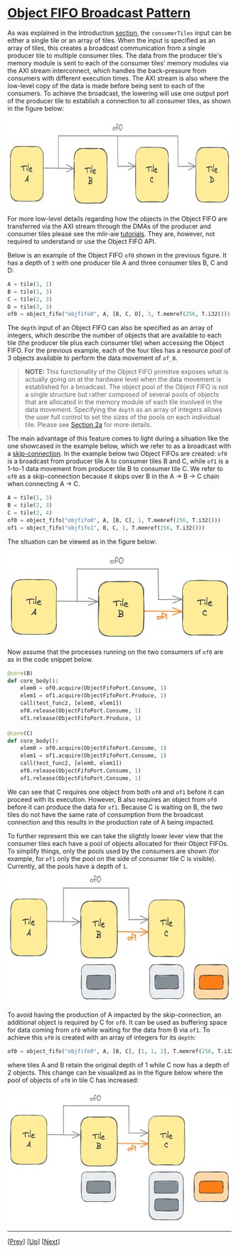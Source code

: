 <!---//===- README.md ---------------------------------------*- Markdown -*-===//
//
// This file is licensed under the Apache License v2.0 with LLVM Exceptions.
// See https://llvm.org/LICENSE.txt for license information.
// SPDX-License-Identifier: Apache-2.0 WITH LLVM-exception
//
// Copyright (C) 2024, Advanced Micro Devices, Inc.
// 
//===----------------------------------------------------------------------===//-->

# <ins>Object FIFO Broadcast Pattern</ins>

As was explained in the Introduction [section](../../section-2a/README.md#initializing-an-object-fifo), the `consumerTiles` input can be either a single tile or an array of tiles. When the input is specified as an array of tiles, this creates a broadcast communication from a single producer tile to multiple consumer tiles. The data from the producer tile's memory module is sent to each of the consumer tiles' memory modules via the AXI stream interconnect, which handles the back-pressure from consumers with different execution times. The AXI stream is also where the low-level copy of the data is made before being sent to each of the consumers. To achieve the broadcast, the lowering will use one output port of the producer tile to establish a connection to all consumer tiles, as shown in the figure below:

<img src="./../../../assets/Broadcast.png" height="200">

For more low-level details regarding how the objects in the Object FIFO are transferred via the AXI stream through the DMAs of the producer and consumer tiles please see the mlir-aie [tutorials](/mlir-aie/tutorials/tutorial-7/). They are, however, not required to understand or use the Object FIFO API.

Below is an example of the Object FIFO `of0` shown in the previous figure. It has a depth of `3` with one producer tile A and three consumer tiles B, C and D:
```python
A = tile(1, 1)
B = tile(1, 3)
C = tile(2, 3)
D = tile(3, 3)
of0 = object_fifo("objfifo0", A, [B, C, D], 3, T.memref(256, T.i32()))
```

The `depth` input of an Object FIFO can also be specified as an array of integers, which describe the number of objects that are available to each tile (the producer tile plus each consumer tile) when accessing the Object FIFO. For the previous example, each of the four tiles has a resource pool of 3 objects available to perform the data movement of `of_0`.

> **NOTE:**  This functionality of the Object FIFO primitive exposes what is actually going on at the hardware level when the data movement is established for a broadcast. The object pool of the Object FIFO is not a single structure but rather composed of several pools of objects that are allocated in the memory module of each tile involved in the data movement. Specifying the `depth` as an array of integers allows the user full control to set the sizes of the pools on each individual tile. Please see [Section 2a](../../section-2a/README.md/#specifying-the-object-fifo-depth-as-an-array) for more details.

The main advantage of this feature comes to light during a situation like the one showcased in the example below, which we refer to as a broadcast with a <u>skip-connection</u>. In the example below two Object FIFOs are created: `of0` is a broadcast from producer tile A to consumer tiles B and C, while `of1` is a 1-to-1 data movement from producer tile B to consumer tile C. We refer to `of0` as a skip-connection because it skips over B in the A &rarr; B &rarr; C chain when connecting A &rarr; C.
```python
A = tile(1, 3)
B = tile(2, 3)
C = tile(2, 4)
of0 = object_fifo("objfifo0", A, [B, C], 1, T.memref(256, T.i32()))
of1 = object_fifo("objfifo1", B, C, 1, T.memref(256, T.i32()))
```

The situation can be viewed as in the figure below:

<img src="./../../../assets/SkipBroadcast.png" height="200">

Now assume that the processes running on the two consumers of `of0` are as in the code snippet below.
```python
@core(B)
def core_body():
    elem0 = of0.acquire(ObjectFifoPort.Consume, 1)
    elem1 = of1.acquire(ObjectFifoPort.Produce, 1)
    call(test_func2, [elem0, elem1])
    of0.release(ObjectFifoPort.Consume, 1)
    of1.release(ObjectFifoPort.Produce, 1)

@core(C)
def core_body():
    elem0 = of0.acquire(ObjectFifoPort.Consume, 1)
    elem1 = of1.acquire(ObjectFifoPort.Consume, 1)
    call(test_func2, [elem0, elem1])
    of0.release(ObjectFifoPort.Consume, 1)
    of1.release(ObjectFifoPort.Consume, 1)
```
We can see that C requires one object from both `of0` and `of1` before it can proceed with its execution. However, B also requires an object from `of0` before it can produce the data for `of1`. Because C is waiting on B, the two tiles do not have the same rate of consumption from the broadcast connection and this results in the production rate of A being impacted. 

To further represent this we can take the slightly lower lever view that the consumer tiles each have a pool of objects allocated for their Object FIFOs. To simplify things, only the pools used by the consumers are shown (for example, for `of1` only the pool on the side of consumer tile C is visible). Currently, all the pools have a depth of `1`.
<img src="./../../../assets/SkipBroadcastNoFix.png" height="300">

To avoid having the production of A impacted by the skip-connection, an additional object is required by C for `of0`. It can be used as buffering space for data coming from `of0` while waiting for the data from B via `of1`. To achieve this `of0` is created with an array of integers for its `depth`:
```python
of0 = object_fifo("objfifo0", A, [B, C], [1, 1, 2], T.memref(256, T.i32()))
```
where tiles A and B retain the original depth of 1 while C now has a depth of 2 objects. This change can be visualized as in the figure below where the pool of objects of `of0` in tile C has increased:

<img src="./../../../assets/SkipBroadcastFix.png" height="300">

-----
[[Prev](../01_Reuse/)] [[Up](..)] [[Next](../03_Link_Distribute_Join/)]
